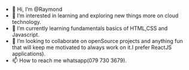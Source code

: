 - 👋 Hi, I’m @Raymond
- 👀 I’m interested in learning and exploring new things more on cloud technology.
- 🌱 I’m currently learning fundamentals basics of HTML,CSS and Javascript.
- 💞️ I’m looking to collaborate on openSource projects and anything fun that will keep me motivated to always work on it.I prefer ReactJS applications).
- 📫 How to reach me whatsapp(079 730 3679).

<!---
thosagoraymond/thosagoraymond is a ✨ special ✨ repository because its `README.md` (this file) appears on your GitHub profile.
You can click the Preview link to take a look at your changes.
--->
